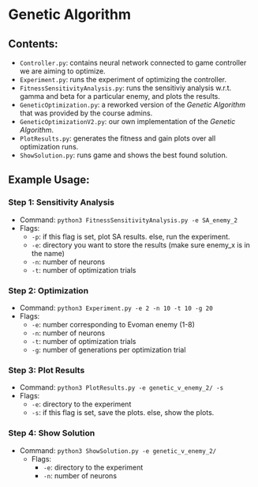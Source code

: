 # Genetic Algorithm
## Contents:
- `Controller.py`: contains neural network connected to game controller we are aiming to optimize.
- `Experiment.py`: runs the experiment of optimizing the controller.
- `FitnessSensitivityAnalysis.py`: runs the sensitiviy analysis w.r.t. gamma and beta for a particular enemy, and plots the results.
- `GeneticOptimization.py`: a reworked version of the *Genetic Algorithm* that was provided by the course admins.
- `GeneticOptimizationV2.py`: our own implementation of the *Genetic Algorithm*.
- `PlotResults.py`: generates the fitness and gain plots over all optimization runs. 
- `ShowSolution.py`: runs game and shows the best found solution.
## Example Usage:
### Step 1: Sensitivity Analysis
- Command: `python3 FitnessSensitivityAnalysis.py -e SA_enemy_2`
- Flags:
	- `-p`: if this flag is set, plot SA results. else, run the experiment. 
 	- `-e`:	directory you want to store the results (make sure enemy_x is in the name)
  	- `-n`: number of neurons
  	- `-t`: number of optimization trials
### Step 2: Optimization 
- Command: `python3 Experiment.py -e 2 -n 10 -t 10 -g 20`
- Flags:
	- `-e`: number corresponding to Evoman enemy (1-8)
	- `-n`: number of neurons
	- `-t`: number of optimization trials
 	- `-g`: number of generations per optimization trial
### Step 3: Plot Results
- Command: `python3 PlotResults.py -e genetic_v_enemy_2/ -s`
- Flags: 
	- `-e`: directory to the experiment
 	- `-s`: if this flag is set, save the plots. else, show the plots. 
### Step 4: Show Solution
- Command: `python3 ShowSolution.py -e genetic_v_enemy_2/`
	- Flags:
		- `-e`: directory to the experiment
		- `-n`: number of neurons
